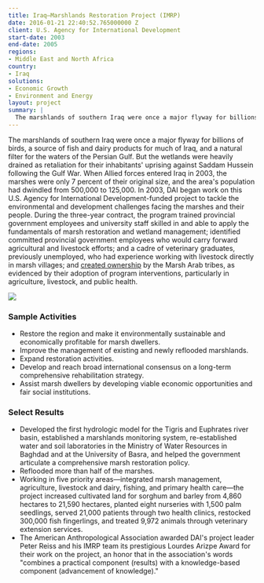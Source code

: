 ```yaml
---
title: Iraq—Marshlands Restoration Project (IMRP)
date: 2016-01-21 22:40:52.765000000 Z
client: U.S. Agency for International Development
start-date: 2003
end-date: 2005
regions:
- Middle East and North Africa
country:
- Iraq
solutions:
- Economic Growth
- Environment and Energy
layout: project
summary: |
  The marshlands of southern Iraq were once a major flyway for billions of birds, a source of fish and dairy products for much of Iraq, and a natural filter for the waters of the Persian Gulf. But the wetlands were heavily drained as retaliation for their inhabitants' uprising against Saddam Hussein following the Gulf War.
---
```

The marshlands of southern Iraq were once a major flyway for billions of birds, a source of fish and dairy products for much of Iraq, and a natural filter for the waters of the Persian Gulf. But the wetlands were heavily drained as retaliation for their inhabitants' uprising against Saddam Hussein following the Gulf War. When Allied forces entered Iraq in 2003, the marshes were only 7 percent of their original size, and the area's population had dwindled from 500,000 to 125,000. In 2003, DAI began work on this U.S. Agency for International Development-funded project to tackle the environmental and development challenges facing the marshes and their people. During the three-year contract, the program trained provincial government employees and university staff skilled in and able to apply the fundamentals of marsh restoration and wetland management; identified committed provincial government employees who would carry forward agricultural and livestock efforts; and a cadre of veterinary graduates, previously unemployed, who had experience working with livestock directly in marsh villages; and [created ownership][1] by the Marsh Arab tribes, as evidenced by their adoption of program interventions, particularly in agriculture, livestock, and public health.  


![][2]

###  Sample Activities

* Restore the region and make it environmentally sustainable and economically profitable for marsh dwellers.
* Improve the management of existing and newly reflooded marshlands.
* Expand restoration activities.
* Develop and reach broad international consensus on a long-term comprehensive rehabilitation strategy.
* Assist marsh dwellers by developing viable economic opportunities and fair social institutions.

###  Select Results

* Developed the first hydrologic model for the Tigris and Euphrates river basin, established a marshlands monitoring system, re-established water and soil laboratories in the Ministry of Water Resources in Baghdad and at the University of Basra, and helped the government articulate a comprehensive marsh restoration policy.
* Reflooded more than half of the marshes.
* Working in five priority areas—integrated marsh management, agriculture, livestock and dairy, fishing, and primary health care—the project increased cultivated land for sorghum and barley from 4,860 hectares to 21,590 hectares, planted eight nurseries with 1,500 palm seedlings, served 21,000 patients through two health clinics, restocked 300,000 fish fingerlings, and treated 9,972 animals through veterinary extension services.
* The American Anthropological Association awarded DAI's project leader Peter Reiss and his IMRP team its prestigious Lourdes Arizpe Award for their work on the project, an honor that in the association's words "combines a practical component (results) with a knowledge-based component (advancement of knowledge)."

[1]: http://www.guardian.co.uk/environment/2013/apr/15/azzam-alwash-goldman-prize
[2]: /assets/images/projects/IraqIMRP.jpg
